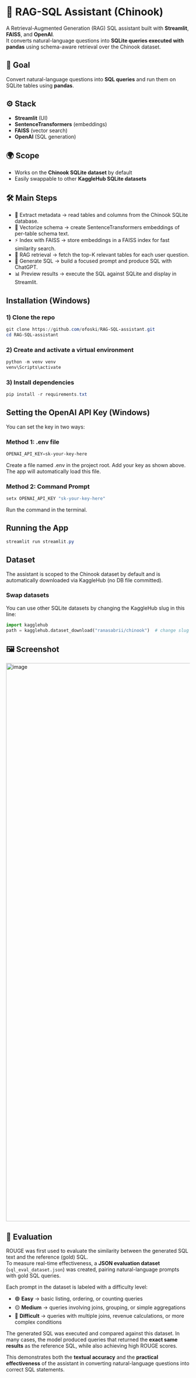 # 🎵 RAG-SQL Assistant (Chinook)

A Retrieval-Augmented Generation (RAG) SQL assistant built with **Streamlit**, **FAISS**, and **OpenAI**.  
It converts natural-language questions into **SQLite queries executed with pandas** using schema-aware retrieval over the Chinook dataset.


## 🎯 Goal
Convert natural-language questions into **SQL queries** and run them on SQLite tables using **pandas**.


## ⚙️ Stack
- **Streamlit** (UI)  
- **SentenceTransformers** (embeddings)  
- **FAISS** (vector search)  
- **OpenAI** (SQL generation)  


## 🌍 Scope
- Works on the **Chinook SQLite dataset** by default  
- Easily swappable to other **KaggleHub SQLite datasets**  


## 🛠️ Main Steps
- 📑 Extract metadata → read tables and columns from the Chinook SQLite database.  
- 🔡 Vectorize schema → create SentenceTransformers embeddings of per-table schema text.  
- ⚡ Index with FAISS → store embeddings in a FAISS index for fast similarity search.  
- 🎯 RAG retrieval → fetch the top-K relevant tables for each user question.  
- 🤖 Generate SQL → build a focused prompt and produce SQL with ChatGPT.  
- 📊 Preview results → execute the SQL against SQLite and display in Streamlit.
  
## Installation (Windows)

### 1) Clone the repo
```powershell
git clone https://github.com/ofoski/RAG-SQL-assistant.git
cd RAG-SQL-assistant
```

### 2) Create and activate a virtual environment
```powershell
python -m venv venv
venv\Scripts\activate
```
### 3) Install dependencies
```powershell
pip install -r requirements.txt
```

## Setting the OpenAI API Key (Windows)
You can set the key in two ways:
### Method 1: .env file
```powershell
OPENAI_API_KEY=sk-your-key-here
```
Create a file named .env in the project root.
Add your key as shown above.
The app will automatically load this file.

### Method 2: Command Prompt
```powershell
setx OPENAI_API_KEY "sk-your-key-here"
```
Run the command in the terminal.

## Running the App
```powershell
streamlit run streamlit.py
```

## Dataset

The assistant is scoped to the Chinook dataset by default and is automatically downloaded via KaggleHub (no DB file committed).  

### Swap datasets
You can use other SQLite datasets by changing the KaggleHub slug in this line:
```python
import kagglehub
path = kagglehub.dataset_download("ranasabrii/chinook")  # change slug here
```

## 🖼️ Screenshot
<img width="2846" height="1528" alt="image" src="https://github.com/user-attachments/assets/1ee5a42e-b6b6-4e71-aaf5-4ae323d8dfaa" />


## 📏 Evaluation  

ROUGE was first used to evaluate the similarity between the generated SQL text and the reference (gold) SQL.  
To measure real-time effectiveness, a **JSON evaluation dataset** (`sql_eval_dataset.json`) was created, pairing natural-language prompts with gold SQL queries.  

Each prompt in the dataset is labeled with a difficulty level:  

- 🟢 **Easy** → basic listing, ordering, or counting queries  
- 🟡 **Medium** → queries involving joins, grouping, or simple aggregations  
- 🔴 **Difficult** → queries with multiple joins, revenue calculations, or more complex conditions  

The generated SQL was executed and compared against this dataset. In many cases, the model produced queries that returned the **exact same results** as the reference SQL, while also achieving high ROUGE scores.  

This demonstrates both the **textual accuracy** and the **practical effectiveness** of the assistant in converting natural-language questions into correct SQL statements.  
 



